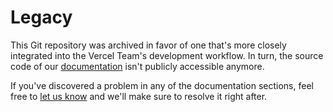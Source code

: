 # Legacy

This Git repository was archived in favor of one that's more closely integrated into the Vercel Team's development workflow. In turn, the source code of our [documentation](https://vercel.com/docs) isn't publicly accessible anymore.

If you've discovered a problem in any of the documentation sections, feel free to [let us know](https://vercel.com/contact) and we'll make sure to resolve it right after.
